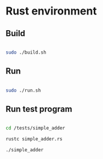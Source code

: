 # Rust environment 


## Build

```bash

sudo ./build.sh

```


## Run

```bash

sudo ./run.sh

```

## Run test program 

```bash

cd /tests/simple_adder

rustc simple_adder.rs

./simple_adder

```
